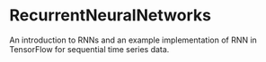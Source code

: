# RecurrentNeuralNetworks
An introduction to RNNs and an example implementation of RNN in TensorFlow for sequential time series data.
